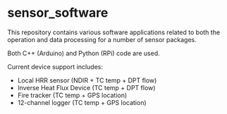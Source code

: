 # sensor_software
This repository contains various software applications related to both the operation and data processing for a number of sensor packages.

Both C++ (Arduino) and Python (RPi) code are used.

Current device support includes:
  * Local HRR sensor (NDIR + TC temp + DPT flow)
  * Inverse Heat Flux Device (TC temp + DPT flow)
  * Fire tracker (TC temp + GPS location)
  * 12-channel logger (TC temp + GPS location)

